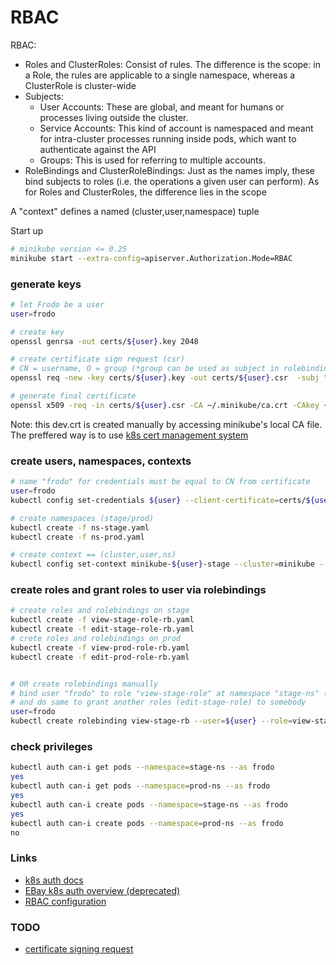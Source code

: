 # RBAC

RBAC:
- Roles and ClusterRoles: Consist of rules. The difference is the scope: 
in a Role, the rules are applicable to a single namespace, whereas a ClusterRole is cluster-wide
- Subjects:
  - User Accounts: These are global, and meant for humans or processes living outside the cluster.
  - Service Accounts: This kind of account is namespaced and meant for intra-cluster processes running inside pods, which want to authenticate against the API
  - Groups: This is used for referring to multiple accounts.
- RoleBindings and ClusterRoleBindings: Just as the names imply, these bind subjects to roles (i.e. the operations a given user can perform).
As for Roles and ClusterRoles, the difference lies in the scope

A "context" defines a named (cluster,user,namespace) tuple

Start up
```bash
# minikube version <= 0.25
minikube start --extra-config=apiserver.Authorization.Mode=RBAC 
```

### generate keys
```bash
# let Frodo be a user
user=frodo

# create key
openssl genrsa -out certs/${user}.key 2048

# create certificate sign request (csr)
# CN = username, O = group (*group can be used as subject in rolebinding later)
openssl req -new -key certs/${user}.key -out certs/${user}.csr  -subj "/CN=${user}"

# generate final certificate
openssl x509 -req -in certs/${user}.csr -CA ~/.minikube/ca.crt -CAkey ~/.minikube/ca.key -CAcreateserial -out certs/${user}.crt -days 500
```

Note: this dev.crt is created manually by accessing minikube's local CA file. The preffered way is 
to use [k8s cert management system](https://v1-9.docs.kubernetes.io/docs/tasks/tls/managing-tls-in-a-cluster/)

### create users, namespaces, contexts
```bash
# name "frodo" for credentials must be equal to CN from certificate
user=frodo
kubectl config set-credentials ${user} --client-certificate=certs/${user}.crt --client-key=certs/${user}.key 

# create namespaces (stage/prod)
kubectl create -f ns-stage.yaml
kubectl create -f ns-prod.yaml

# create context == (cluster,user,ns)
kubectl config set-context minikube-${user}-stage --cluster=minikube --user=${user} --namespace=stage-ns
```

### create roles and grant roles to user via rolebindings
```bash
# create roles and rolebindings on stage
kubectl create -f view-stage-role-rb.yaml
kubectl create -f edit-stage-role-rb.yaml 
# crete roles and rolebindings on prod
kubectl create -f view-prod-role-rb.yaml 
kubectl create -f edit-prod-role-rb.yaml 


# OR create rolebindings manually
# bind user "frodo" to role "view-stage-role" at namespace "stage-ns" (frodo can view-only on stage)
# and do same to grant another roles (edit-stage-role) to somebody
user=frodo
kubectl create rolebinding view-stage-rb --user=${user} --role=view-stage-role --namespace=stage-ns
```


### check privileges
```bash
kubectl auth can-i get pods --namespace=stage-ns --as frodo
yes
kubectl auth can-i get pods --namespace=prod-ns --as frodo
yes
kubectl auth can-i create pods --namespace=stage-ns --as frodo
yes
kubectl auth can-i create pods --namespace=prod-ns --as frodo
no
```


### Links
- [k8s auth docs](https://kubernetes.io/docs/admin/authentication/)
- [EBay k8s auth overview (deprecated)](https://github.com/eBay/Kubernetes/blob/master/docs/user-guide/kubeconfig-file.md)
- [RBAC configuration](https://docs.bitnami.com/kubernetes/how-to/configure-rbac-in-your-kubernetes-cluster/#step-5-test-the-rbac-rule)

### TODO
- [certificate signing request](https://kubernetes.io/docs/tasks/tls/managing-tls-in-a-cluster/)
